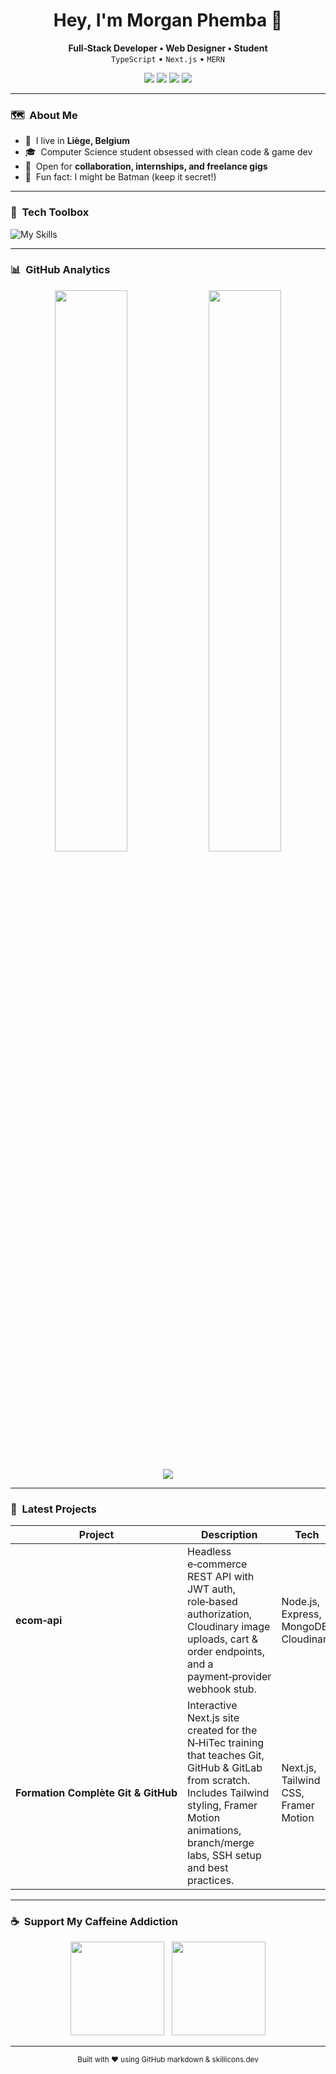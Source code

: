 <h1 align="center">Hey, I'm Morgan Phemba 👋</h1>
<p align="center">
  <strong>Full‑Stack Developer • Web Designer • Student</strong><br/>
  <code>TypeScript</code> • <code>Next.js</code> • <code>MERN</code>
</p>

<p align="center">
  <a href="mailto:morgan.phemba@gmail.com"><img src="https://img.shields.io/badge/email-EA4335?style=for-the-badge&logo=gmail&logoColor=white" /></a>
  <a href="https://morganphemba.be"><img src="https://img.shields.io/badge/portfolio-000?style=for-the-badge&logo=vercel&logoColor=white" /></a>
  <a href="https://www.linkedin.com/in/morgphem2610"><img src="https://img.shields.io/badge/linkedin-0A66C2?style=for-the-badge&logo=linkedin&logoColor=white" /></a>
  <a href="https://twitter.com/morgsdev"><img src="https://img.shields.io/badge/X-000000?style=for-the-badge&logo=X&logoColor=white" /></a>
</p>

---

### 🗺️  About Me
- 🏡  I live in **Liège, Belgium**  
- 🎓  Computer Science student obsessed with clean code & game dev  
- 🤝  Open for **collaboration, internships, and freelance gigs**  
- 🦇  Fun fact: I might be Batman (keep it secret!)  

---

### 🔧  Tech Toolbox
![My Skills](https://skillicons.dev/icons?i=js,ts,react,nextjs,java,cpp,python,php,nodejs,express,mysql,postgres,mongodb,docker,git,linux,aws,gcp,figma&perline=9)

---

### 📊  GitHub Analytics
<p align="center">
  <img src="https://github-readme-stats.vercel.app/api?username=Morg9864&show_icons=true&theme=radical" width="48%" />
  <img src="https://github-readme-stats.vercel.app/api/top-langs/?username=Morg9864&hide=html&theme=radical&layout=compact" width="48%" />
</p>
<p align="center">
  <img src="https://github-readme-streak-stats.herokuapp.com/?user=Morg9864&theme=radical"/>
</p>

---

### 🚀  Latest Projects
| Project | Description | Tech |
| --- | --- | --- |
| **ecom‑api** | Headless e‑commerce REST API with JWT auth, role‑based authorization, Cloudinary image uploads, cart & order endpoints, and a payment‑provider webhook stub. | Node.js, Express, MongoDB, Cloudinary |
| **Formation Complète Git & GitHub** | Interactive Next.js site created for the N‑HiTec training that teaches Git, GitHub & GitLab from scratch. Includes Tailwind styling, Framer Motion animations, branch/merge labs, SSH setup and best practices. | Next.js, Tailwind CSS, Framer Motion |

---

### ☕  Support My Caffeine Addiction
<p align="center">
  <a href="https://buymeacoffee.com/morg9864"><img src="https://cdn.buymeacoffee.com/buttons/v2/default-yellow.png" width="150"></a>
  &nbsp;
  <a href="https://ko-fi.com/morg9864"><img src="https://storage.ko-fi.com/cdn/kofi2.png?v=3" width="150"></a>
</p>

---

<p align="center"><sub>Built with ❤️ using GitHub markdown & skillicons.dev</sub></p>
